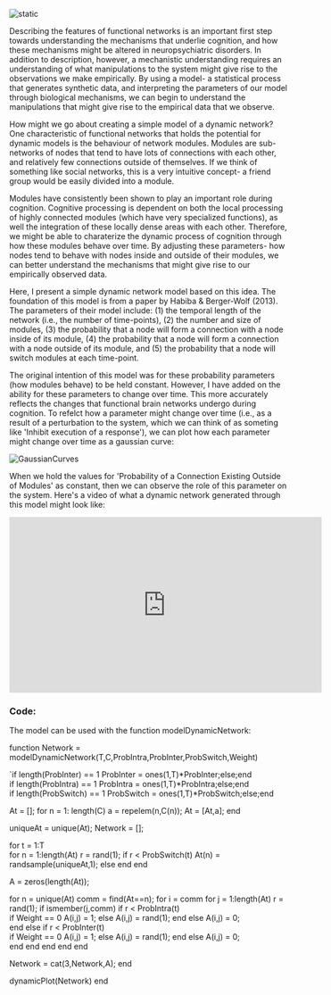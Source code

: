 <!--layout: page title: "PAGE TITLE" permalink: /Dynamic_Efficiency/-->

![static](https://user-images.githubusercontent.com/81769550/115120060-70f69700-9f79-11eb-819b-cada6557d943.PNG)

Describing the features of functional networks is an important first step towards understanding the mechanisms that underlie cognition, and how these mechanisms might be altered in neuropsychiatric disorders. In addition to description, however, a mechanistic understanding requires an understanding of what manipulations to the system might give rise to the observations we make empirically. By using a model- a statistical process that generates synthetic data, and interpreting the parameters of our model through biological mechanisms, we can begin to understand the manipulations that might give rise to the empirical data that we observe. 

How might we go about creating a simple model of a dynamic network? One characteristic of functional networks that holds the potential for dynamic models is the behaviour of network modules. Modules are sub-networks of nodes that tend to have lots of connections with each other, and relatively few connections outside of themselves. If we think of something like social networks, this is a very intuitive concept- a friend group would be easily divided into a module.

Modules have consistently been shown to play an important role during cognition. Cognitive processing is dependent on both the local processing of highly connected modules (which have very specialized functions), as well the integration of these locally dense areas with each other. Therefore, we might be able to charaterize the dynamic process of cognition through how these modules behave over time. By adjusting these parameters- how nodes tend to behave with nodes inside and outside of their modules, we can better understand the mechanisms that might give rise to our empirically observed data.

Here, I present a simple dynamic network model based on this idea. The foundation of this model is from a paper by Habiba & Berger-Wolf (2013). The parameters of their model include: (1) the temporal length of the network (i.e., the number of time-points), (2) the number and size of modules, (3) the probability that a node will form a connection with a node inside of its module, (4) the probability that a node will form a connection with a node outside of its module, and (5) the probability that a node will switch modules at each time-point. 

The original intention of this model was for these probability parameters (how modules behave) to be held constant. However, I have added on the ability for these parameters to change over time. This more accurately reflects the changes that functional brain networks undergo during cognition. To refelct how a parameter might change over time (i.e., as a result of a perturbation to the system, which we can think of as someting like 'Inhibit execution of a response'), we can plot how each parameter might change over time as a gaussian curve:

![GaussianCurves](https://user-images.githubusercontent.com/81769550/115119744-f9743800-9f77-11eb-990d-80ad59fcb907.PNG)

When we hold the values for 'Probability of a Connection Existing Outside of Modules' as constant, then we can observe the role of this parameter on the system. Here's a video of what a dynamic network generated through this model might look like:

<iframe width="560" height="315" src="https://www.youtube.com/embed/JRf4cEFVmuE" title="YouTube video player" frameborder="0" allow="accelerometer; autoplay; clipboard-write; encrypted-media; gyroscope; picture-in-picture" allowfullscreen></iframe>

### Code:
The model can be used with the function modelDynamicNetwork:

function Network = modelDynamicNetwork(T,C,ProbIntra,ProbInter,ProbSwitch,Weight)

`if length(ProbInter) == 1
ProbInter = ones(1,T)*ProbInter;else;end   
if length(ProbIntra) == 1
ProbIntra = ones(1,T)*ProbIntra;else;end   
if length(ProbSwitch) == 1
ProbSwitch = ones(1,T)*ProbSwitch;else;end     

At = [];
for n = 1: length(C)
a = repelem(n,C(n));
At = [At,a];
end


uniqueAt = unique(At);
Network = [];


for t = 1:T  
   for n = 1:length(At)
       r = rand(1);
        if r < ProbSwitch(t)
         At(n) = randsample(uniqueAt,1);
        else
        end
   end
 
A = zeros(length(At));

for n = unique(At)
comm = find(At==n);
for i = comm
    for j = 1:length(At)
       r = rand(1);
       if ismember(j,comm) 
            if r < ProbIntra(t)  
               if Weight == 0
               A(i,j) = 1;
               else
               A(i,j) = rand(1);
               end
               else
               A(i,j) = 0;    
            end
       else 
            if r < ProbInter(t)   
               if Weight == 0
               A(i,j) = 1;
               else
               A(i,j) = rand(1);
               end
               else
               A(i,j) = 0;  
            end
       end
    end
end
end

Network = cat(3,Network,A);
end

dynamicPlot(Network)
end

